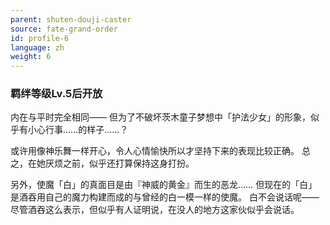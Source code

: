 ```yaml
---
parent: shuten-douji-caster
source: fate-grand-order
id: profile-6
language: zh
weight: 6
---
```


### 羁绊等级Lv.5后开放

内在与平时完全相同——
但为了不破坏茨木童子梦想中「护法少女」的形象，似乎有小心行事……的样子……？

或许用像神乐舞一样开心，令人心情愉快所以才坚持下来的表现比较正确。
总之，在她厌烦之前，似乎还打算保持这身打扮。

另外，使魔「白」的真面目是由『神威的黄金』而生的恶龙……
但现在的「白」是酒吞用自己的魔力构建而成的与曾经的白一模一样的使魔。
白不会说话呢——
尽管酒吞这么表示，但似乎有人证明说，在没人的地方这家伙似乎会说话。
